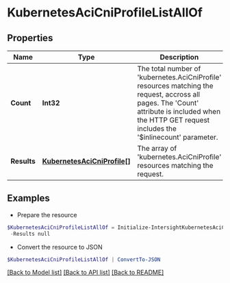 # KubernetesAciCniProfileListAllOf
## Properties

Name | Type | Description | Notes
------------ | ------------- | ------------- | -------------
**Count** | **Int32** | The total number of &#39;kubernetes.AciCniProfile&#39; resources matching the request, accross all pages. The &#39;Count&#39; attribute is included when the HTTP GET request includes the &#39;$inlinecount&#39; parameter. | [optional] 
**Results** | [**KubernetesAciCniProfile[]**](KubernetesAciCniProfile.md) | The array of &#39;kubernetes.AciCniProfile&#39; resources matching the request. | [optional] 

## Examples

- Prepare the resource
```powershell
$KubernetesAciCniProfileListAllOf = Initialize-IntersightKubernetesAciCniProfileListAllOf  -Count null `
 -Results null
```

- Convert the resource to JSON
```powershell
$KubernetesAciCniProfileListAllOf | ConvertTo-JSON
```

[[Back to Model list]](../README.md#documentation-for-models) [[Back to API list]](../README.md#documentation-for-api-endpoints) [[Back to README]](../README.md)

